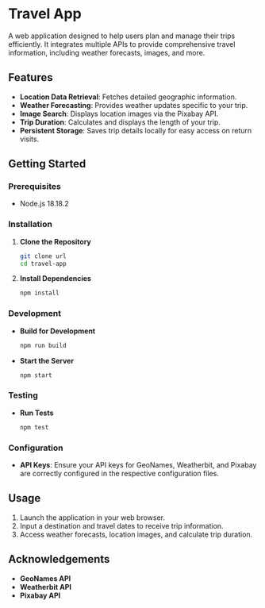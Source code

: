 # Travel App


A web application designed to help users plan and manage their trips efficiently. It integrates multiple APIs to provide comprehensive travel information, including weather forecasts, images, and more.

## Features

- **Location Data Retrieval**: Fetches detailed geographic information.
- **Weather Forecasting**: Provides weather updates specific to your trip.
- **Image Search**: Displays location images via the Pixabay API.
- **Trip Duration**: Calculates and displays the length of your trip.
- **Persistent Storage**: Saves trip details locally for easy access on return visits.

## Getting Started

### Prerequisites

- Node.js 18.18.2

### Installation

1. **Clone the Repository**

    ```bash
    git clone url
    cd travel-app
    ```

2. **Install Dependencies**

    ```bash
    npm install
    ```

### Development

- **Build for Development**

    ```bash
    npm run build
    ```

- **Start the Server**

    ```bash
    npm start
    ```

### Testing

- **Run Tests**

    ```bash
    npm test
    ```

### Configuration

- **API Keys**: Ensure your API keys for GeoNames, Weatherbit, and Pixabay are correctly configured in the respective configuration files.

## Usage

1. Launch the application in your web browser.
2. Input a destination and travel dates to receive trip information.
3. Access weather forecasts, location images, and calculate trip duration.


## Acknowledgements

- **GeoNames API**
- **Weatherbit API**
- **Pixabay API**
